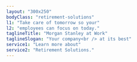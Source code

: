 ```yaml
---
layout: "300x250"
bodyClass: "retirement-solutions"
l1: "Take care of tomorrow so your"
l2: "employees can focus on today."
taglineTitle: "Morgan Stanley at Work"
taglineSlogan: "Your company<br /> at its best"
service1: "Learn more about"
service2: "Retirement Solutions."
---
```


